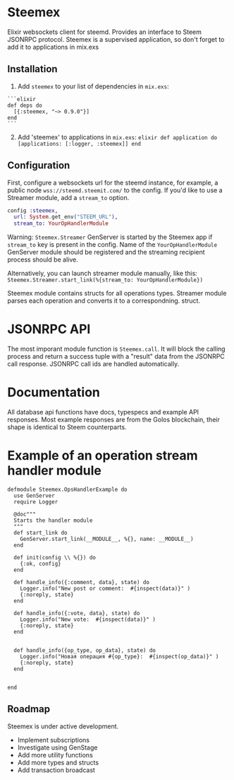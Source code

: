 # Steemex

Elixir websockets client for steemd. Provides an interface to Steem JSONRPC protocol. Steemex is a supervised application, so don't forget to add it to applications in mix.exs

## Installation

  1. Add `steemex` to your list of dependencies in `mix.exs`:

    ```elixir
    def deps do
      [{:steemex, "~> 0.9.0"}]
    end
    ```

  2. Add 'steemex' to applications in `mix.exs`:
    ```elixir
    def application do
      [applications: [:logger, :steemex]]
    end
    ```

## Configuration

First, configure a websockets url for the steemd instance, for example, a public node `wss://steemd.steemit.com/` to the config. If you'd like to use a Streamer module, add a `stream_to` option.

```elixir
config :steemex,
  url: System.get_env("STEEM_URL"),
  stream_to: YourOpHandlerModule
```

Warning: `Steemex.Streamer` GenServer is started by the Steemex app if `stream_to` key is present in the config. Name of the `YourOpHandlerModule` GenServer module should be registered and the streaming recipient process should be alive.

Alternatively, you can launch streamer module manually, like this: `Steemex.Streamer.start_link(%{stream_to: YourOpHandlerModule})`

Steemex module contains structs for all operations types. Streamer module parses each operation and converts it to a correspondning. struct.

# JSONRPC API

The most imporant module function is `Steemex.call`. It will block the calling process and return a success tuple with a "result" data from the JSONRPC call response. JSONRPC call ids are handled automatically.

# Documentation

All database api functions have docs, typespecs and example API responses. Most example responses are from the Golos blockchain, their shape is identical to Steem counterparts.

# Example of an operation stream handler module

```
defmodule Steemex.OpsHandlerExample do
  use GenServer
  require Logger

  @doc"""
  Starts the handler module
  """
  def start_link do
    GenServer.start_link(__MODULE__, %{}, name: __MODULE__)
  end

  def init(config \\ %{}) do
    {:ok, config}
  end

  def handle_info({:comment, data}, state) do
    Logger.info("New post or comment:  #{inspect(data)}" )
    {:noreply, state}
  end

  def handle_info({:vote, data}, state) do
    Logger.info("New vote:  #{inspect(data)}" )
    {:noreply, state}
  end


  def handle_info({op_type, op_data}, state) do
    Logger.info("Новая операция #{op_type}:  #{inspect(op_data)}" )
    {:noreply, state}
  end


end
```

## Roadmap

Steemex is under active development.

* Implement subscriptions
* Investigate using GenStage
* Add more utility functions
* Add more types and structs
* Add transaction broadcast
